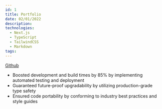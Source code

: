 ```yaml
---
id: 1
title: Portfolio
date: 02/01/2022
description:
technologies:
  - Next.js
  - TypeScript
  - TailwindCSS
  - Markdown
tags:
---
```


[Github](https://github.com/mrjacobsullivan/ultimate-tic-tac-toe-monorepo)

- Boosted development and build times by 85% by implementing automated testing and deployment
- Guaranteed future-proof upgradability by utilizing production-grade type safety
- Ensured code portability by conforming to industry best practices and style guides
